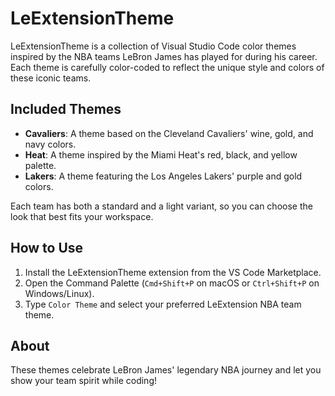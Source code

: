 # LeExtensionTheme

LeExtensionTheme is a collection of Visual Studio Code color themes inspired by the NBA teams LeBron James has played for during his career. Each theme is carefully color-coded to reflect the unique style and colors of these iconic teams.

## Included Themes

- **Cavaliers**: A theme based on the Cleveland Cavaliers' wine, gold, and navy colors.
- **Heat**: A theme inspired by the Miami Heat's red, black, and yellow palette.
- **Lakers**: A theme featuring the Los Angeles Lakers' purple and gold colors.

Each team has both a standard and a light variant, so you can choose the look that best fits your workspace.

## How to Use

1. Install the LeExtensionTheme extension from the VS Code Marketplace.
2. Open the Command Palette (`Cmd+Shift+P` on macOS or `Ctrl+Shift+P` on Windows/Linux).
3. Type `Color Theme` and select your preferred LeExtension NBA team theme.

## About

These themes celebrate LeBron James' legendary NBA journey and let you show your team spirit while coding!
